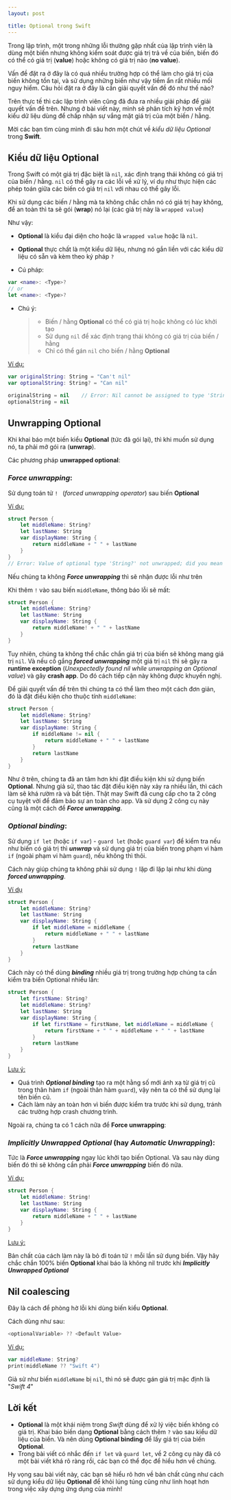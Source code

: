 ```yaml
---
layout: post

title: Optional trong Swift
---
```


Trong lập trình, một trong những lỗi thường gặp nhất của lập trình viên là dùng một biến nhưng không kiểm soát được giá trị trả về của biến, biến đó có thể có giá trị (**value**) hoặc không có giá trị nào (**no value**).

Vấn đề đặt ra ở đây là có quá nhiều trường hợp có thể làm cho giá trị của biến không tồn tại, và sử dụng những biến như vậy tiềm ẩn rất nhiều mối nguy hiểm. Câu hỏi đặt ra ở đây là cần giải quyết vấn đề đó như thế nào?

Trên thực tế thì các lập trình viên cũng đã đưa ra nhiều giải pháp để giải quyết vấn đề trên. Nhưng ở bài viết này, mình sẽ phân tích kỹ hơn về một kiểu dữ liệu dùng để chấp nhận sự vắng mặt giá trị của một biến / hằng.

Mời các bạn tìm cùng mình đi sâu hơn một chút về *kiểu dữ liệu Optional* trong **Swift**.

## Kiểu dữ liệu Optional

Trong Swift có một giá trị đặc biệt là `nil`, xác định trạng thái không có giá trị của biến / hằng. `nil` có thể gây ra các lỗi về xử lý, ví dụ như thực hiện các phép toán giữa các biến có giá trị `nil` với nhau có thể gây lỗi.

Khi sử dụng các biến / hằng mà ta không chắc chắn nó có giá trị hay không, để an toàn thì ta sẽ gói (**wrap**) nó lại (các giá trị này là `wrapped value`)

Như vậy:

- **Optional** là kiểu đại diện cho hoặc là `wrapped value` hoặc là `nil`.


- **Optional** thực chất là một kiểu dữ liệu, nhưng nó gắn liền với các kiểu dữ liệu có sẵn và kèm theo ký pháp `?`


- Cú pháp:

```swift
var <name>: <Type>?
// or
let <name>: <Type>?
```

- Chú ý:

  > - Biến / hằng **Optional** có thể có giá trị hoặc không có lúc khởi tạo
  > - Sử dụng `nil` để xác định trạng thái không có giá trị của biến / hằng
  > - Chỉ có thể gán `nil` cho biến / hằng **Optional**

<u>Ví dụ:</u>

```swift
var originalString: String = "Can't nil"
var optionalString: String? = "Can nil"

originalString = nil	// Error: Nil cannot be assigned to type 'String'
optionalString = nil	
```

## Unwrapping Optional

Khi khai báo một biến kiểu **Optional** (tức đã gói lại), thì khi muốn sử dụng nó, ta phải mở gói ra (**unwrap**).

Các phương pháp **unwrapped optional**:

### ***Force unwrapping***:

Sử dụng toán tử `! ` (*forced unwrapping operator*) sau biến **Optional**

<u>Ví dụ:</u>

```swift
struct Person {
    let middleName: String?
    let lastName: String
    var displayName: String {
        return middleName + " " + lastName
    }
}
// Error: Value of optional type 'String?' not unwrapped; did you mean to use '!' or '?'?
```

Nếu chúng ta không ***Force unwrapping*** thì sẽ nhận được lỗi như trên

Khi thêm `!` vào sau biến `middleName`, thông báo lỗi sẽ mất:

```swift
struct Person {
    let middleName: String?
    let lastName: String
    var displayName: String {
        return middleName! + " " + lastName
    }
}
```

Tuy nhiên, chúng ta không thể chắc chắn giá trị của biến sẽ không mang giá trị `nil`. Và nếu cố gắng ***forced unwrapping*** một giá trị `nil` thì sẽ gây ra **runtime exception** (*Unexpectedly found nil while unwrapping an Optional value*) và gây **crash app**. Do đó cách tiếp cận này không được khuyến nghị.

Để giải quyết vấn đề trên thì chúng ta có thể làm theo một cách đơn giản, đó là đặt điều kiện cho thuộc tính `middleName`:

```swift
struct Person {
    let middleName: String?
    let lastName: String
    var displayName: String {
        if middleName != nil {
            return middleName + " " + lastName
        }
        return lastName
    }
}
```
Như ở trên, chúng ta đã an tâm hơn khi đặt điều kiện khi sử dụng biến **Optional**. Nhưng giả sử, thao tác đặt điều kiện này xảy ra nhiều lần, thì cách làm sẽ khá rườm rà và bất tiện. Thật may Swift đã cung cấp cho ta 2 công cụ tuyệt vời để đảm bảo sự an toàn cho app. Và sử dụng 2 công cụ này cũng là một cách để ***Force unwrapping***.

### ***Optional binding***:

Sử dụng `if let` (hoặc `if var`) - `guard let` (hoặc `guard var`) để kiểm tra nếu như biến có giá trị thì ***unwrap*** và sử dụng giá trị của biến trong phạm vi hàm `if` (ngoài phạm vi hàm `guard`), nếu không thì thôi.

Cách này giúp chúng ta không phải sử dụng `!` lặp đi lặp lại như khi dùng ***forced unwrapping***.

<u>Ví dụ</u>

```swift
struct Person {
    let middleName: String?
    let lastName: String
    var displayName: String {
        if let middleName = middleName {
            return middleName + " " + lastName
        }
        return lastName
    }
}
```

Cách này có thể dùng ***binding*** nhiều giá trị trong trường hợp chúng ta cần kiểm tra biến Optional nhiều lần:

```swift
struct Person {
    let firstName: String?
    let middleName: String?
    let lastName: String
    var displayName: String {
        if let firstName = firstName, let middleName = middleName {
            return firstName + " " + middleName + " " + lastName
        }
        return lastName
    }
}
```

<u>Lưu ý:</u>

- Quá trình ***Optional binding*** tạo ra một hằng số mới ánh xạ từ giá trị cũ trong thân 			hàm `if` (ngoài thân hàm `guard`), vậy nên ta có thể sử dụng lại tên biến cũ.
- Cách làm này an toàn hơn vì biến được kiểm tra trước khi sử dụng, tránh các trường hợp crash chương trình.

Ngoài ra, chúng ta có 1 cách nữa để **Force unwrapping**:

### ***Implicitly Unwrapped Optional*** (hay ***Automatic Unwrapping***):

Tức là ***Force unwrapping*** ngay lúc khởi tạo biến Optional. Và sau này dùng biến đó thì sẽ không cần phải ***Force unwrapping*** biến đó nữa.

<u>Ví dụ:</u>

```swift
struct Person {
    let middleName: String!
    let lastName: String
    var displayName: String {
        return middleName + " " + lastName
    }
}
```

<u>Lưu ý:</u>

Bản chất của cách làm này là bỏ đi toán tử `!` mỗi lần sử dụng biến. Vậy hãy chắc chắn 100% biến **Optional** khai báo là không nil trước khi ***Implicitly Unwrapped Optional***

## Nil coalescing

Đây là cách để phòng hờ lỗi khi dùng biến kiểu **Optional**. 

Cách dùng như sau:

```swift
<optionalVariable> ?? <Default Value>
```

<u>Ví dụ:</u>

```swift
var middleName: String?
print(middleName ?? "Swift 4")
```

Giả sử như biến `middleName` bị `nil`, thì nó sẽ được gán giá trị mặc định là "*Swift 4*"

## Lời kết

- **Optional** là một khái niệm trong *Swift* dùng để xử lý việc biến không có giá trị. Khai báo biến dạng **Optional** bằng cách thêm `?` vào sau kiểu dữ liệu của biến. Và nên dùng **Optional binding** để lấy giá trị của biến **Optional**.
- Trong bài viết có nhắc đến `if let` và `guard let`, về 2 công cụ này đã có một bài viết khá rõ ràng rồi, các bạn có thể đọc để hiểu hơn về chúng.

Hy vọng sau bài viết này, các bạn sẽ hiểu rõ hơn về bản chất cũng như cách sử dụng kiểu dữ liệu **Optional** để khỏi lúng túng cũng như linh hoạt hơn trong việc xây dựng ứng dụng của mình!